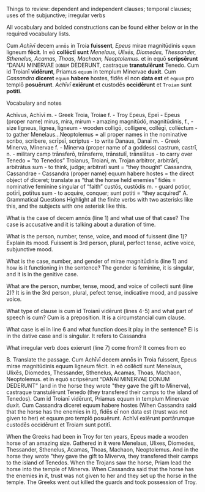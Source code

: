 Things to review: dependent and independent clauses; temporal clauses; uses of the subjunctive; irregular verbs

All vocabulary and bolded constructions can be found either below or in the required vocabulary lists.

Cum *Achīvī* decem `annōs` in Troia **fuissent**, *Epeus* mirae magnitūdinis `equum` ligneum **fēcit**. In eō **collēctī sunt** *Menelaus, Ulixēs, Diomedes, Thessander, Sthenelus, Acamas, Thoas, Machaon, Neoptolemus*. et in equō **scripsērunt** “DANAI MINERVAE `DONUM` DEDERUNT, castraque **transtulērunt** Tenedo. Cum id Troianī **vidērunt**, Priamus `equum` in templum Minervae **duxit**. Cum *Cassandra* **diceret** `equum` **habere** hostes, fidēs eī non **data est** et `equum` pro templō **posuērunt**. *Achīvī* **exiērunt** et custodēs **occidērunt** et `Troiam` sunt **potitī**.

Vocabulary and notes

Achīvus, Achīvī m. - Greek
Troia, Troiae f. - Troy
Epeus, Epeī - Epeus (proper name)
mirus, mira, mirum - amazing
magnitūdō, magnitūdinis, f., - size
ligneus, lignea, ligneum - wooden
colligō, colligere, collēgī, collēctum - to gather
Menelaus…Neoptolemus = all proper names in the nominative
scribo, scribere, scrīpsī, scriptus - to write
Danaus, Danaī m. - Greek
Minerva, Minervae f. - Minerva (proper name of a goddess)
castrum, castrī, n. - military camp
trānsferō, trānsferre, trānstulī, trānslātus - to carry over
Tenedo = “to Tenedos”
Troianus, Troiani, m. Trojan
arbitror, arbitrārī, arbitrātus sum - to think, judge; arbitratī sunt = “they thought”
Cassandra, Cassandrae - Cassandra (proper name)
equum habere hostes = the direct object of diceret; translate as “that the horse held enemies”
fidēs = nominative feminine singular of “faith”
custōs, custōdis m. - guard
potior, potīrī, potītus sum - to acquire, conquer; sunt potiti = “they acquired”
A. Grammatical Questions
Highlight all the finite verbs with two asterisks like this, and the subjects with one asterisk like this.

What is the case of decem annōs (line 1) and what use of that case? The case is accusative and it is talking about a duration of time.

What is the person, number, tense, voice, and mood of fuissent (line 1)? Explain its mood. Fuissent is 3rd person, plural, perfect tense, active voice, subjunctive mood.

What is the case, number, and gender of mirae magnitūdinis (line 1) and how is it functioning in the sentence? The gender is feminine, it is singular, and it is in the genitive case.

What are the person, number, tense, mood, and voice of collecti sunt (line 2)? It is in the 3rd person, plural, pefect tense, indicative mood, and passive voice.

What type of clause is cum id Troianī vidērunt (lines 4-5) and what part of speech is cum? Cum is a preposition. It is a circumstancial cum clause.

What case is ei in line 6 and what function does it play in the sentence? Ei is in the dative case and is singular. It refers to Cassandra

What irregular verb does exierunt (line 7) come from? It comes from eo

B. Translate the passage.
Cum Achīvī decem annōs in Troia fuissent, Epeus mirae magnitūdinis equum ligneum fēcit. In eō collēctī sunt Menelaus, Ulixēs, Diomedes, Thessander, Sthenelus, Acamas, Thoas, Machaon, Neoptolemus. et in equō scripsērunt “DANAI MINERVAE DONUM DEDERUNT” (and in the horse they wrote "they gave the gift to Minerva), castraque transtulērunt Tenedo (they transfered their camps to the island of Tenedos). Cum id Troianī vidērunt, Priamus equum in templum Minervae duxit. Cum Cassandra diceret equum habere hostes (When Cassandra said that the horse has the enemies in it), fidēs eī non data est (trust was not given to her) et equum pro templō posuērunt. Achīvī exiērunt portārumque custodēs occidērunt et Troiam sunt potitī.

When the Greeks had been in Troy for ten years, Epeus made a wooden horse of an amazing size. Gathered in it were Menelaus, Ulixes, Diomedes, Thessander, Sthenelus, Acamas, Thoas, Machaon, Neoptolemus. And in the horse they wrote "they gave the gift to Miverva, they transfered their camps to the island of Tenedos. When the Trojans saw the horse, Priam lead the horse into the temple of Minerva. When Cassandra said that the horse has the enemies in it, trust was not given to her and they set up the horse in the temple. The Greeks went out killed the guards and took possession of Troy.
